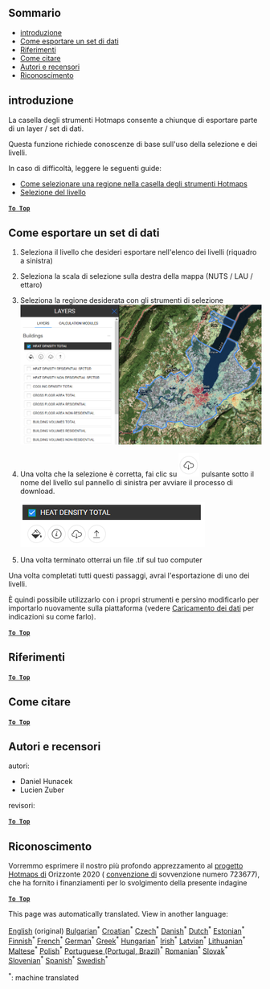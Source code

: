 <h2> Sommario </h2><ul><li> <a href="#Introduction">introduzione</a> </li><li> <a href="#How-to-export-a-dataset">Come esportare un set di dati</a> </li><li> <a href="#References">Riferimenti</a> </li><li> <a href="#How-to-cite">Come citare</a> </li><li> <a href="#Authors-and-reviewers">Autori e recensori</a> </li><li> <a href="#Acknowledgement">Riconoscimento</a> </li></ul><h2> introduzione </h2><p> La casella degli strumenti Hotmaps consente a chiunque di esportare parte di un layer / set di dati. </p><p> Questa funzione richiede conoscenze di base sull&#39;uso della selezione e dei livelli. </p><p> In caso di difficoltà, leggere le seguenti guide: </p><ul><li> <a href="How-to-select-a-region-in-the-Hotmaps-toolbox">Come selezionare una regione nella casella degli strumenti Hotmaps</a> </li><li> <a href="Layer-section">Selezione del livello</a> </li></ul><p><ins> <code><strong><a href="#table-of-contents">To Top</a></strong></code> </ins> </p><h2> Come esportare un set di dati </h2><ol><li><p> Seleziona il livello che desideri esportare nell&#39;elenco dei livelli (riquadro a sinistra) </p></li><li><p> Seleziona la scala di selezione sulla destra della mappa (NUTS / LAU / ettaro) </p></li><li><p> Seleziona la regione desiderata con gli strumenti di selezione <img alt="export_selection" src="images/export_selection.png"/></p></li><li><p> Una volta che la selezione è corretta, fai clic su <img alt="pulsante di esportazione" src="images/layer-export-btn.png"/> pulsante sotto il nome del livello sul pannello di sinistra per avviare il processo di download. </p><p><img alt="opzioni di livello" src="images/layer-options.png"/></p></li><li><p> Una volta terminato otterrai un file .tif sul tuo computer </p></li></ol><p> Una volta completati tutti questi passaggi, avrai l&#39;esportazione di uno dei livelli. </p><p> È quindi possibile utilizzarlo con i propri strumenti e persino modificarlo per importarlo nuovamente sulla piattaforma (vedere <a href="Data_upload">Caricamento dei dati</a> per indicazioni su come farlo). </p><p><ins> <code><strong><a href="#table-of-contents">To Top</a></strong></code> </ins> </p><h2> Riferimenti </h2><p><ins> <code><strong><a href="#table-of-contents">To Top</a></strong></code> </ins> </p><h2> Come citare </h2><p><ins> <code><strong><a href="#table-of-contents">To Top</a></strong></code> </ins> </p><h2> Autori e recensori </h2><p> autori: </p><ul><li> Daniel Hunacek </li><li> Lucien Zuber </li></ul><p> revisori: </p><p><ins> <code><strong><a href="#table-of-contents">To Top</a></strong></code> </ins> </p><h2> Riconoscimento </h2><p> Vorremmo esprimere il nostro più profondo apprezzamento al <a href="https://www.hotmaps-project.eu">progetto Hotmaps di</a> Orizzonte 2020 ( <a href="https://www.hotmaps-project.eu">convenzione di</a> sovvenzione numero 723677), che ha fornito i finanziamenti per lo svolgimento della presente indagine </p><p><ins> <code><strong><a href="#table-of-contents">To Top</a></strong></code> </ins> </p>

This page was automatically translated. View in another language:

[English](../en/Data-export-functionalities.md) (original) [Bulgarian](../bg/Data-export-functionalities.md)<sup>\*</sup> [Croatian](../hr/Data-export-functionalities.md)<sup>\*</sup> [Czech](../cs/Data-export-functionalities.md)<sup>\*</sup> [Danish](../da/Data-export-functionalities.md)<sup>\*</sup> [Dutch](../nl/Data-export-functionalities.md)<sup>\*</sup> [Estonian](../et/Data-export-functionalities.md)<sup>\*</sup> [Finnish](../fi/Data-export-functionalities.md)<sup>\*</sup> [French](../fr/Data-export-functionalities.md)<sup>\*</sup> [German](../de/Data-export-functionalities.md)<sup>\*</sup> [Greek](../el/Data-export-functionalities.md)<sup>\*</sup> [Hungarian](../hu/Data-export-functionalities.md)<sup>\*</sup> [Irish](../ga/Data-export-functionalities.md)<sup>\*</sup>  [Latvian](../lv/Data-export-functionalities.md)<sup>\*</sup> [Lithuanian](../lt/Data-export-functionalities.md)<sup>\*</sup> [Maltese](../mt/Data-export-functionalities.md)<sup>\*</sup> [Polish](../pl/Data-export-functionalities.md)<sup>\*</sup> [Portuguese (Portugal, Brazil)](../pt/Data-export-functionalities.md)<sup>\*</sup> [Romanian](../ro/Data-export-functionalities.md)<sup>\*</sup> [Slovak](../sk/Data-export-functionalities.md)<sup>\*</sup> [Slovenian](../sl/Data-export-functionalities.md)<sup>\*</sup> [Spanish](../es/Data-export-functionalities.md)<sup>\*</sup> [Swedish](../sv/Data-export-functionalities.md)<sup>\*</sup> 

<sup>\*</sup>: machine translated
